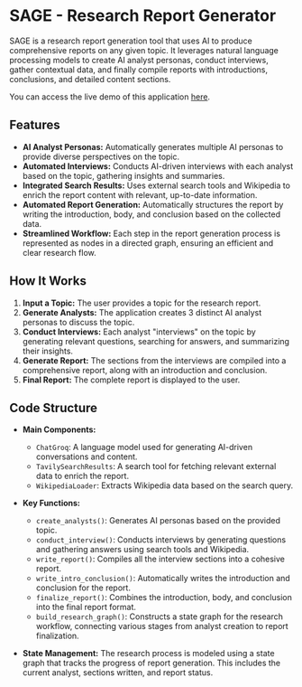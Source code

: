 # SAGE - Research Report Generator

SAGE is a research report generation tool that uses AI to produce comprehensive reports on any given topic. It leverages natural language processing models to create AI analyst personas, conduct interviews, gather contextual data, and finally compile reports with introductions, conclusions, and detailed content sections.

You can access the live demo of this application [here](https://sage-master.streamlit.app/).

## Features

- **AI Analyst Personas:** Automatically generates multiple AI personas to provide diverse perspectives on the topic.
- **Automated Interviews:** Conducts AI-driven interviews with each analyst based on the topic, gathering insights and summaries.
- **Integrated Search Results:** Uses external search tools and Wikipedia to enrich the report content with relevant, up-to-date information.
- **Automated Report Generation:** Automatically structures the report by writing the introduction, body, and conclusion based on the collected data.
- **Streamlined Workflow:** Each step in the report generation process is represented as nodes in a directed graph, ensuring an efficient and clear research flow.

## How It Works

1. **Input a Topic:** The user provides a topic for the research report.
2. **Generate Analysts:** The application creates 3 distinct AI analyst personas to discuss the topic.
3. **Conduct Interviews:** Each analyst "interviews" on the topic by generating relevant questions, searching for answers, and summarizing their insights.
4. **Generate Report:** The sections from the interviews are compiled into a comprehensive report, along with an introduction and conclusion.
5. **Final Report:** The complete report is displayed to the user.

## Code Structure

- **Main Components:**
  - `ChatGroq`: A language model used for generating AI-driven conversations and content.
  - `TavilySearchResults`: A search tool for fetching relevant external data to enrich the report.
  - `WikipediaLoader`: Extracts Wikipedia data based on the search query.
  
- **Key Functions:**
  - `create_analysts()`: Generates AI personas based on the provided topic.
  - `conduct_interview()`: Conducts interviews by generating questions and gathering answers using search tools and Wikipedia.
  - `write_report()`: Compiles all the interview sections into a cohesive report.
  - `write_intro_conclusion()`: Automatically writes the introduction and conclusion for the report.
  - `finalize_report()`: Combines the introduction, body, and conclusion into the final report format.
  - `build_research_graph()`: Constructs a state graph for the research workflow, connecting various stages from analyst creation to report finalization.

- **State Management:**
  The research process is modeled using a state graph that tracks the progress of report generation. This includes the current analyst, sections written, and report status.
